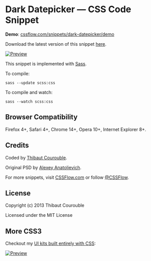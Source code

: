 # Dark Datepicker — CSS Code Snippet

**Demo**: [cssflow.com/snippets/dark-datepicker/demo](http://www.cssflow.com/snippets/dark-datepicker/demo)

Download the latest version of this snippet [here](http://www.cssflow.com/snippets/dark-datepicker.zip).

[![Preview](http://cdn.cssflow.com/snippets/dark-datepicker/preview-580.png)](http://www.cssflow.com/snippets/dark-datepicker)

This snippet is implemented with [Sass](https://github.com/nex3/sass).

To compile:

`sass --update scss:css`

To compile and watch:

`sass --watch scss:css`

## Browser Compatibility

Firefox 4+, Safari 4+, Chrome 14+, Opera 10+, Internet Explorer 8+.

## Credits

Coded by [Thibaut Courouble](http://thibaut.me).

Original PSD by [Alexey Anatolievich](http://dribbble.com/shots/899662-Putty-Pack).

For more snippets, visit [CSSFlow.com](http://www.cssflow.com) or follow [@CSSFlow](https://twitter.com/CSSFlow).

## License

Copyright (c) 2013 Thibaut Courouble

Licensed under the MIT License

## More CSS3

Checkout my [UI kits built entirely with CSS](http://www.cssflow.com/ui-kits):

[![Preview](http://cdn.cssflow.com/kits/all_kits_preview_850.png)](http://www.cssflow.com/ui-kits)
